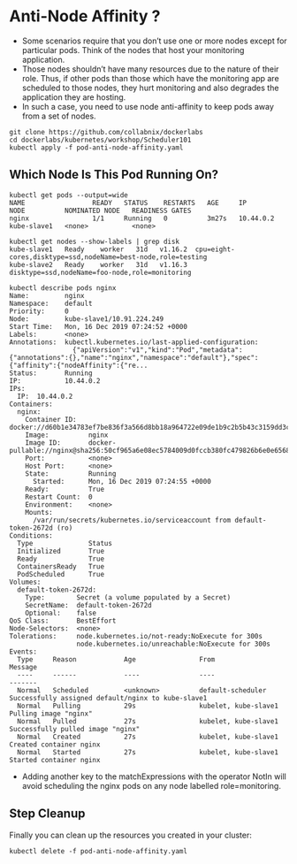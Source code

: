# Anti-Node Affinity ?

- Some scenarios require that you don’t use one or more nodes except for particular pods. Think of the nodes that host your monitoring application.
- Those nodes shouldn’t have many resources due to the nature of their role. Thus, if other pods than those which have the monitoring app are scheduled to those nodes, they hurt monitoring and also degrades the application they are hosting.
- In such a case, you need to use node anti-affinity to keep pods away from a set of nodes.

```
git clone https://github.com/collabnix/dockerlabs
cd dockerlabs/kubernetes/workshop/Scheduler101
kubectl apply -f pod-anti-node-affinity.yaml
```
## Which Node Is This Pod Running On?

```
kubectl get pods --output=wide
NAME                 READY   STATUS    RESTARTS   AGE     IP          NODE          NOMINATED NODE   READINESS GATES
nginx                1/1     Running   0          3m27s   10.44.0.2   kube-slave1   <none>           <none>

```
```
kubectl get nodes --show-labels | grep disk
kube-slave1   Ready    worker   31d   v1.16.2  cpu=eight-cores,disktype=ssd,nodeName=best-node,role=testing
kube-slave2   Ready    worker   31d   v1.16.3   disktype=ssd,nodeName=foo-node,role=monitoring
```
```
kubectl describe pods nginx
Name:         nginx
Namespace:    default
Priority:     0
Node:         kube-slave1/10.91.224.249
Start Time:   Mon, 16 Dec 2019 07:24:52 +0000
Labels:       <none>
Annotations:  kubectl.kubernetes.io/last-applied-configuration:
                {"apiVersion":"v1","kind":"Pod","metadata":{"annotations":{},"name":"nginx","namespace":"default"},"spec":{"affinity":{"nodeAffinity":{"re...
Status:       Running
IP:           10.44.0.2
IPs:
  IP:  10.44.0.2
Containers:
  nginx:
    Container ID:   docker://d60b1e34783ef7be836f3a566d8bb18a964722e09de1b9c2b5b43c3159dd3c37
    Image:          nginx
    Image ID:       docker-pullable://nginx@sha256:50cf965a6e08ec5784009d0fccb380fc479826b6e0e65684d9879170a9df8566
    Port:           <none>
    Host Port:      <none>
    State:          Running
      Started:      Mon, 16 Dec 2019 07:24:55 +0000
    Ready:          True
    Restart Count:  0
    Environment:    <none>
    Mounts:
      /var/run/secrets/kubernetes.io/serviceaccount from default-token-2672d (ro)
Conditions:
  Type              Status
  Initialized       True
  Ready             True
  ContainersReady   True
  PodScheduled      True
Volumes:
  default-token-2672d:
    Type:        Secret (a volume populated by a Secret)
    SecretName:  default-token-2672d
    Optional:    false
QoS Class:       BestEffort
Node-Selectors:  <none>
Tolerations:     node.kubernetes.io/not-ready:NoExecute for 300s
                 node.kubernetes.io/unreachable:NoExecute for 300s
Events:
  Type     Reason            Age                From                  Message
  ----     ------            ----               ----                  -------
  Normal   Scheduled         <unknown>          default-scheduler     Successfully assigned default/nginx to kube-slave1
  Normal   Pulling           29s                kubelet, kube-slave1  Pulling image "nginx"
  Normal   Pulled            27s                kubelet, kube-slave1  Successfully pulled image "nginx"
  Normal   Created           27s                kubelet, kube-slave1  Created container nginx
  Normal   Started           27s                kubelet, kube-slave1  Started container nginx

```


- Adding another key to the matchExpressions with the operator NotIn will avoid scheduling the nginx pods on any node labelled role=monitoring.


## Step  Cleanup

Finally you can clean up the resources you created in your cluster:
```
kubectl delete -f pod-anti-node-affinity.yaml
```